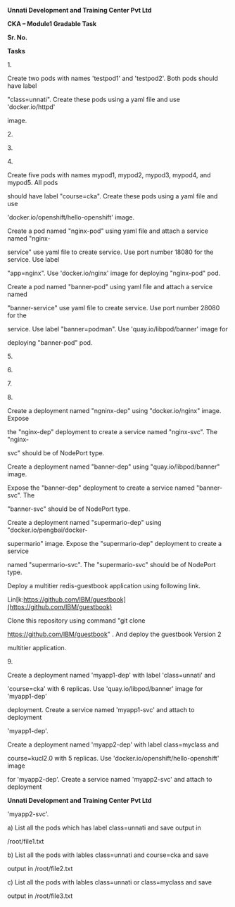 ﻿<a name="br1"></a> 

**Unnati Development and Training Center Pvt Ltd**

**CKA – Module1 Gradable Task**

**Sr. No.**

**Tasks**

1\.

Create two pods with names 'testpod1' and 'testpod2'. Both pods should have label

"class=unnati". Create these pods using a yaml file and use 'docker.io/httpd'

image.

2\.

3\.

4\.

Create five pods with names mypod1, mypod2, mypod3, mypod4, and mypod5. All pods

should have label "course=cka". Create these pods using a yaml file and use

'docker.io/openshift/hello-openshift' image.

Create a pod named "nginx-pod" using yaml file and attach a service named "nginx-

service" use yaml file to create service. Use port number 18080 for the service. Use label

"app=nginx". Use 'docker.io/nginx' image for deploying "nginx-pod" pod.

Create a pod named "banner-pod" using yaml file and attach a service named

"banner-service" use yaml file to create service. Use port number 28080 for the

service. Use label "banner=podman". Use 'quay.io/libpod/banner' image for

deploying "banner-pod" pod.

5\.

6\.

7\.

8\.

Create a deployment named "ngninx-dep" using "docker.io/nginx" image. Expose

the "nginx-dep" deployment to create a service named "nginx-svc". The "nginx-

svc" should be of NodePort type.

Create a deployment named "banner-dep" using "quay.io/libpod/banner" image.

Expose the "banner-dep" deployment to create a service named "banner-svc". The

"banner-svc" should be of NodePort type.

Create a deployment named "supermario-dep" using "docker.io/pengbai/docker-

supermario" image. Expose the "supermario-dep" deployment to create a service

named "supermario-svc". The "supermario-svc" should be of NodePort type.

Deploy a multitier redis-guestbook application using following link.

Lin[k:https://github.com/IBM/guestbook](https://github.com/IBM/guestbook)

Clone this repository using command "git clone

https://github.com/IBM/guestbook" . And deploy the guestbook Version 2

multitier application.

9\.

Create a deployment named 'myapp1-dep' with label 'class=unnati' and

'course=cka' with 6 replicas. Use 'quay.io/libpod/banner' image for 'myapp1-dep'

deployment. Create a service named 'myapp1-svc' and attach to deployment

'myapp1-dep'.

Create a deployment named 'myapp2-dep' with label class=myclass and

course=kucl2.0 with 5 replicas. Use 'docker.io/openshift/hello-openshift' image

for 'myapp2-dep'. Create a service named 'myapp2-svc' and attach to deployment



<a name="br2"></a> 

**Unnati Development and Training Center Pvt Ltd**

'myapp2-svc'.

a) List all the pods which has label class=unnati and save output in

/root/file1.txt

b) List all the pods with lables class=unnati and course=cka and save

output in /root/file2.txt

c) List all the pods with lables class=unnati or class=myclass and save

output in /root/file3.txt

